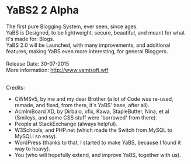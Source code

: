 YaBS2 2 Alpha
=====

The first pure Blogging System, ever seen, since ages.<br />
YaBS is Designed, to be lightweight, secure, beautiful, and meant for what it's made for: Blogs.<br />
YaBS 2.0 will be Launched, with many improvements, and additional features, making YaBS even more interesting, for general Bloggers.<br /><br />
Release Date: 30-07-2015<br />
More information: http://www.yamisoft.wtf<br /><br />

Credits:<br />
- CWMSv5, by me and my dear Brother (a lot of Code was re-used, remade, and fixed, from there, it's YaBS' base, after all).
- AcmlmBoard XD, by Dirbaio, xfix, Kawa, StapleButter, Nina, et al (Smileys, and some CSS stuff were 'borrowed' from there).
- People at StackExchange (always helpful).
- W3Schools, and PHP.net (which made the Switch from MySQL to MySQLi so easy).
- WordPress (thanks to that, I started to make YaBS, because I found it way to heavy).
- You (who will hopefully extend, and improve YaBS, together with us).
